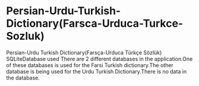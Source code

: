 # Persian-Urdu-Turkish-Dictionary(Farsca-Urduca-Turkce-Sozluk)
Persian-Urdu Turkish Dictionary(Farsça-Urduca Türkçe Sözlük) SQLiteDatabase used
There are 2 different databases in the application.One of these databases is used for the Farsi Turkish dictionary.The other database is being used for the Urdu Turkish Dictionary.There is no data in the database.
